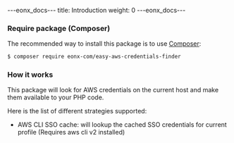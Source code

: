 ---eonx_docs---
title: Introduction
weight: 0
---eonx_docs---

### Require package (Composer)

The recommended way to install this package is to use [Composer][1]:

```bash
$ composer require eonx-com/easy-aws-credentials-finder
```

### How it works

This package will look for AWS credentials on the current host and make them available to your PHP code.

Here is the list of different strategies supported:

- AWS CLI SSO cache: will lookup the cached SSO credentials for current profile (Requires aws cli v2 installed)

[1]: https://getcomposer.org/
